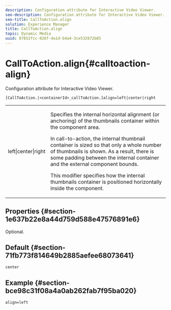 ```yaml
---
description: Configuration attribute for Interactive Video Viewer.
seo-description: Configuration attribute for Interactive Video Viewer.
seo-title: CallToAction.align
solution: Experience Manager
title: CallToAction.align
topic: Dynamic Media
uuid: 87852fcc-026f-4a1d-b4a4-3ce532872b85
---
```


# CallToAction.align{#calltoaction-align}

Configuration attribute for Interactive Video Viewer.

 `[CallToAction.|<containerId>_callToAction.]align=left|center|right`

<table id="table_441553CD34C94A58A9D7CBF772DEDDB6"> 
 <tbody> 
  <tr> 
   <td colname="col1"> <p> <span class="codeph"> left|center|right</span> </p> </td> 
   <td colname="col2"> <p> Specifies the internal horizontal alignment (or anchoring) of the thumbnails container within the component area. </p> <p>In call-to-action, the internal thumbnail container is sized so that only a whole number of thumbnails is shown. As a result, there is some padding between the internal container and the external component bounds. </p> <p>This modifier specifies how the internal thumbnails container is positioned horizontally inside the component. </p> </td> 
  </tr> 
 </tbody> 
</table>

## Properties {#section-1e637b22e8a44d759d588e47576891e6}

Optional.

## Default {#section-71fb773f814649b2885aefee68073641}

`center`

## Example {#section-bce98c31f08a4a0ab262fab7f95ba020}

```
align=left
```

